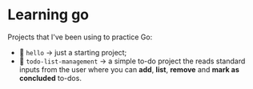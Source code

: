 # Learning go

Projects that I've been using to practice Go:
- :file_folder: `hello` -> just a starting project;
- :file_folder: `todo-list-management` -> a simple to-do project the reads standard inputs from the user where you can **add**, **list**, **remove** and **mark as concluded** to-dos.